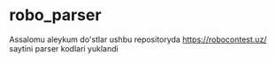 # robo_parser
Assalomu aleykum do'stlar ushbu repositoryda https://robocontest.uz/ saytini parser kodlari yuklandi
